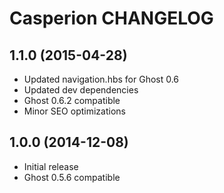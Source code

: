 # Casperion CHANGELOG

## 1.1.0 (2015-04-28)

- Updated navigation.hbs for Ghost 0.6
- Updated dev dependencies
- Ghost 0.6.2 compatible
- Minor SEO optimizations

## 1.0.0 (2014-12-08)

- Initial release
- Ghost 0.5.6 compatible
